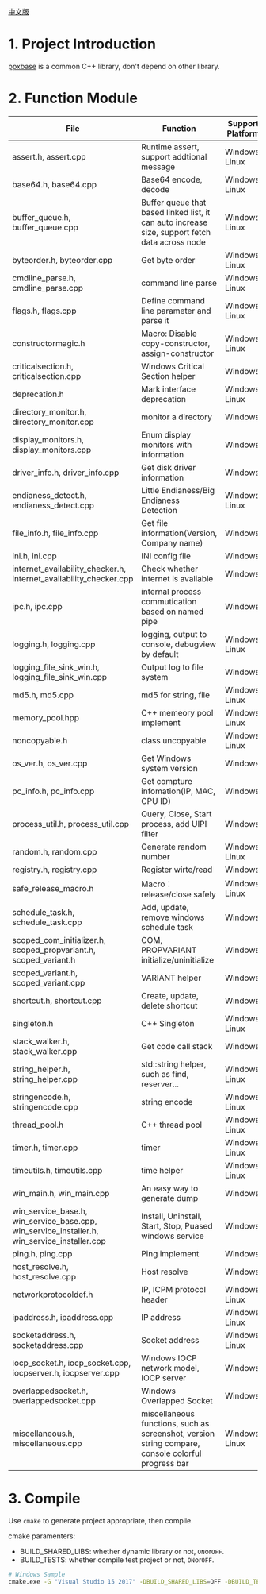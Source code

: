 [中文版](README_ch.md)
# 1. Project Introduction
[ppxbase](https://github.com/winsoft666/ppxbase) is a common C++ library, don't depend on other library.

# 2. Function Module
|File|Function|Support Platform|
|---|---|---|
|assert.h, assert.cpp|Runtime assert, support addtional message|Windows, Linux|
|base64.h, base64.cpp|Base64 encode, decode|Windows, Linux|
|buffer_queue.h, buffer_queue.cpp|Buffer queue that based linked list, it can auto increase size, support fetch data across node|Windows, Linux|
|byteorder.h, byteorder.cpp|Get byte order|Windows, Linux|
|cmdline_parse.h, cmdline_parse.cpp|command line parse|Windows, Linux|
|flags.h, flags.cpp|Define command line parameter and parse it|Windows, Linux|
|constructormagic.h|Macro: Disable copy-constructor, assign-constructor|Windows, Linux|
|criticalsection.h, criticalsection.cpp|Windows Critical Section helper|Windows|
|deprecation.h|Mark interface deprecation|Windows, Linux|
|directory_monitor.h, directory_monitor.cpp|monitor a directory|Windows|
|display_monitors.h, display_monitors.cpp|Enum display monitors with information|Windows|
|driver_info.h, driver_info.cpp|Get disk driver information|Windows|
|endianess_detect.h, endianess_detect.cpp|Little Endianess/Big Endianess Detection|Windows, Linux|
|file_info.h, file_info.cpp|Get file information(Version, Company name)|Windows|
|ini.h, ini.cpp|INI config file|Windows|
|internet_availability_checker.h, internet_availability_checker.cpp|Check whether internet is avaliable|Windows|
|ipc.h, ipc.cpp|internal process commutication based on named pipe|Windows|
|logging.h, logging.cpp|logging, output to console, debugview by default|Windows, Linux|
|logging_file_sink_win.h, logging_file_sink_win.cpp|Output log to file system|Windows|
|md5.h, md5.cpp|md5 for string, file|Windows, Linux|
|memory_pool.hpp|C++ memeory pool implement|Windows, Linux|
|noncopyable.h|class uncopyable|Windows, Linux|
|os_ver.h, os_ver.cpp|Get Windows system version|Windows|
|pc_info.h, pc_info.cpp|Get compture infomation(IP, MAC, CPU ID)|Windows|
|process_util.h, process_util.cpp|Query, Close, Start process, add UIPI filter|Windows|
|random.h, random.cpp|Generate random number|Windows, Linux|
|registry.h, registry.cpp|Register wirte/read|Windows|
|safe_release_macro.h|Macro：release/close safely|Windows, Linux|
|schedule_task.h, schedule_task.cpp|Add, update, remove windows schedule task|Windows|
|scoped_com_initializer.h, scoped_propvariant.h, scoped_variant.h|COM, PROPVARIANT initialize/uninitialize|Windows|
|scoped_variant.h, scoped_variant.cpp|VARIANT helper|Windows|
|shortcut.h, shortcut.cpp|Create, update, delete shortcut|Windows|
|singleton.h|C++ Singleton|Windows, Linux|
|stack_walker.h, stack_walker.cpp|Get code call stack|Windows|
|string_helper.h, string_helper.cpp|std::string helper, such as find, reserver...|Windows, Linux|
|stringencode.h, stringencode.cpp|string encode|Windows, Linux|
|thread_pool.h|C++ thread pool|Windows, Linux|
|timer.h, timer.cpp|timer|Windows, Linux|
|timeutils.h, timeutils.cpp|time helper|Windows, Linux|
|win_main.h, win_main.cpp|An easy way to generate dump|Windows|
|win_service_base.h, win_service_base.cpp, win_service_installer.h, win_service_installer.cpp|Install, Uninstall, Start, Stop, Puased windows service|Windows|
|ping.h, ping.cpp|Ping implement|Windows|
|host_resolve.h, host_resolve.cpp|Host resolve|Windows|
|networkprotocoldef.h|IP, ICPM protocol header|Windows, Linux|
|ipaddress.h, ipaddress.cpp|IP address|Windows, Linux|
|socketaddress.h, socketaddress.cpp|Socket address|Windows, Linux|
|iocp_socket.h, iocp_socket.cpp, iocpserver.h, iocpserver.cpp|Windows IOCP network model, IOCP server|Windows|
|overlappedsocket.h, overlappedsocket.cpp|Windows Overlapped Socket|Windows|
|miscellaneous.h, miscellaneous.cpp|miscellaneous functions, such as screenshot, version string compare, console colorful progress bar|Windows, Linux|

# 3. Compile
Use `cmake` to generate project appropriate, then compile.

cmake paramenters:

- BUILD_SHARED_LIBS: whether dynamic library or not, `ON`or`OFF`.
- BUILD_TESTS: whether compile test project or not, `ON`or`OFF`.

```bash
# Windows Sample
cmake.exe -G "Visual Studio 15 2017" -DBUILD_SHARED_LIBS=OFF -DBUILD_TESTS=OFF -S %~dp0 -B %~dp0build
```
